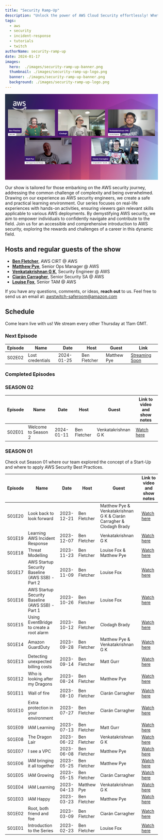 ```yaml
---
title: "Security Ramp-Up"
description: "Unlock the power of AWS Cloud Security effortlessly! Whether you're new to AWS or seeking a deeper understanding, join us as we break down barriers and simplify the journey to mastery. Elevate your skills with our team of experts in a fun and entertaining me."
tags:
  - aws
  - security
  - incident-response
  - tutorials
  - twitch
authorName: security-ramp-up
date: 2024-01-17
images:
  hero:  ./images/security-ramp-up-banner.png
  thumbnail: ./images/security-ramp-up-logo.png
  banner: ./images/security-ramp-up-banner.png
  background: ./images/security-ramp-up-logo.png
---
```


![picture from Christmas show](images/security-ramp-up-show-picture.png)

Our show is tailored for those embarking on the AWS security journey, addressing the common challenge of complexity and being overwhelmed. Drawing on our experience as AWS security engineers, we create a safe and practical learning environment. Our series focuses on real-life experiences with hands-on activities, ensuring viewers gain relevant skills applicable to various AWS deployments. By demystifying AWS security, we aim to empower individuals to confidently navigate and contribute to the field. Join us for an accessible and comprehensive introduction to AWS security, exploring the rewards and challenges of a career in this dynamic field.

## Hosts and regular guests of the show

* [**Ben Fletcher**](www.linkedin.com/in/decisivefuture), AWS CIRT @ AWS
* [**Matthew Pye**](https://www.linkedin.com/in/matthew-pye-a358a33/), Senior Ops Manager @ AWS
* [**Venkatakrishnan G K**](https://www.linkedin.com/in/venkatakrishnan-g-k/), Security Engineer @ AWS
* [**Ciarán Carragher**](https://www.linkedin.com/in/ciar%C3%A1n-carragher-04982282/), Senior Security SA @ AWS
* [**Louise Fox**](https://www.linkedin.com/in/louisefoxaws/), Senior TAM @ AWS

If you have any questions, comments, or ideas, **reach out** to us. Feel free to send us an email at: [awstwitch-saferoom@amazon.com](mailto:awstwitch-saferoom@amazon.com)

## Schedule

Come learn live with us! We stream every other Thursday at 11am GMT.

### Next Episode

| Episode | Name | Date | Host | Guest | Link |
|---------|------|------|------|-------|---------------------|
| S02E02 | Lost credentials | 2024-01-25  | Ben Fletcher | Matthew Pye | [Streaming Soon](https://twitch.tv/aws) |

### Completed Episodes

### SEASON 02

| Episode | Name | Date | Host | Guest | Link to video and show notes |
|---------|------|------|------|-------|---------------------|
| S02E01 | Welcome to Season 2 | 2024-01-11  | Ben Fletcher | Venkatakrishnan G K | [Watch here](/livestreams/security-ramp-up/2024-01-11)

### SEASON 01

Check out Season 01 where our team explored the concept of a Start-Up and where to apply AWS Security Best Practices.

| Episode | Name                              | Date       | Host           | Guest           | Link to video and show notes                        |
|---------|-----------------------------------|------------|----------------|-----------------|-----------------------------------------------------|
| S01E20  |  Look back to look forward  | 2023-12-21  | Ben Fletcher   | Matthew Pye & Venkatakrishnan G K & Ciarán Carragher & Clodagh Brady | [Watch here](/livestreams/security-ramp-up/2023-12-21) | 
| S01E19  |Learning AWS Incident Response | 2023-12-07 | Ben Fletcher   |Venkatakrishnan G K | [Watch here](/livestreams/security-ramp-up/2023-12-07) |
| S01E18  | Threat Modelling | 2023-11-23| Ben Fletcher   | Louise Fox & Matthew Pye | [Watch here](/livestreams/security-ramp-up/2023-11-23) |
| S01E17  | AWS Startup Security Baseline (AWS SSB) - Part 2   | 2023-11-09 | Ben Fletcher   |Louise Fox| [Watch here](/livestreams/security-ramp-up/2023-11-09) |
| S01E16  | AWS Startup Security Baseline (AWS SSB) - Part 1  | 2023-10-26 | Ben Fletcher   |Louise Fox | [Watch here](/livestreams/security-ramp-up/2023-10-26) |
| S01E15  | Using EventBridge to create a root alarm | 2023-10-12 | Ben Fletcher   |Clodagh Brady | [Watch here](/livestreams/security-ramp-up/2023-10-12) |
| S01E14  | Amazon GuardDuty  | 2023-09-28 | Ben Fletcher   | Matthew Pye & Venkatakrishnan G K   | [Watch here](/livestreams/security-ramp-up/2023-09-28) |
| S01E13  | Detecting unexpected billing costs  | 2023-09-14 | Ben Fletcher   | Matt Gurr    | [Watch here](/livestreams/security-ramp-up/2023-09-14) |
| S01E12  | Who is looking after my Dragons   | 2023-08-24 | Ben Fletcher   |Matthew Pye  | [Watch here](/livestreams/security-ramp-up/2023-08-24) |
| S01E11  | Wall of fire   | 2023-08-10 | Ben Fletcher   | Ciarán Carragher | [Watch here](/livestreams/security-ramp-up/2023-08-10) |
| S01E10  | Extra protection in your environment   | 2023-07-27 | Ben Fletcher   | Ciarán Carragher      | [Watch here](/livestreams/security-ramp-up/2023-07-27) |
| S01E09  | IAM Learning                  | 2023-07-13 | Ben Fletcher   | Matt Gurr    | [Watch here](/livestreams/security-ramp-up/2023-07-13) |
| S01E08  | The Dragon Lair                   | 2023-06-22 | Ben Fletcher   | Venkatakrishnan G K          | [Watch here](/livestreams/security-ramp-up/2023-06-22) |
| S01E07  | I see a VPC                       | 2023-06-08 | Ben Fletcher   | Matthew Pye       | [Watch here](/livestreams/security-ramp-up/2023-06-08) |
| S01E06  | IAM bringing it all together      | 2023-05-25 | Ben Fletcher   | Matthew Pye      | [Watch here](/livestreams/security-ramp-up/2023-05-25) |
| S01E05  | IAM Growing                       | 2023-05-15 | Ben Fletcher   | Ciarán Carragher | [Watch here](/livestreams/security-ramp-up/2023-05-15) |
| S01E04  | IAM Learning                      | 2023-04-13 | Matthew Pye    | Venkatakrishnan G K | [Watch here](/livestreams/security-ramp-up/2023-04-13) |
| S01E03  | IAM Happy                         | 2023-03-23 | Ben Fletcher   | Matthew Pye      | [Watch here](/livestreams/security-ramp-up/2023-03-23) |
| S01E02  | Root, both friend and foe         | 2023-03-09 | Ben Fletcher   | Ciarán Carragher | [Watch here](/livestreams/security-ramp-up/2023-03-09) |
| S01E01  | Introduction to the Series        | 2023-02-23 | Ben Fletcher   | Louise Fox       | [Watch here](/livestreams/security-ramp-up/2023-02-23) |



















